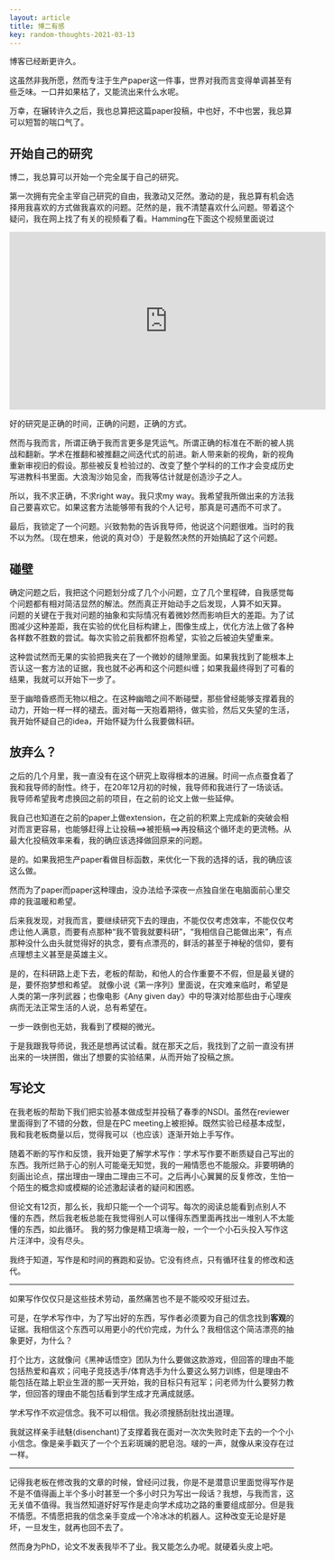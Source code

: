 ```yaml
---
layout: article
title: 博二有感
key: random-thoughts-2021-03-13
---
```


博客已经断更许久。

这虽然非我所愿，然而专注于生产paper这一件事，世界对我而言变得单调甚至有些乏味。一口井如果枯了，又能流出来什么水呢。

万幸，在辗转许久之后，我也总算把这篇paper投稿，中也好，不中也罢，我总算可以短暂的喘口气了。

## 开始自己的研究

博二，我总算可以开始一个完全属于自己的研究。

第一次拥有完全主宰自己研究的自由，我激动又茫然。激动的是，我总算有机会选择用我喜欢的方式做我喜欢的问题。茫然的是，我不清楚喜欢什么问题。带着这个疑问，我在网上找了有关的视频看了看。Hamming在下面这个视频里面说过

<iframe width="560" height="315" src="https://www.youtube.com/embed/a1zDuOPkMSw" frameborder="0" allow="accelerometer; autoplay; clipboard-write; encrypted-media; gyroscope; picture-in-picture" allowfullscreen></iframe>

好的研究是正确的时间，正确的问题，正确的方式。
<!-- 换句话说，看似科研是研究者在选择问题，实际上更多是用合适的解法（right way）来展示对未来研究流向的某种预见（right time）。 -->
然而与我而言，所谓正确于我而言更多是凭运气。所谓正确的标准在不断的被人挑战和翻新。学术在推翻和被推翻之间迭代式的前进。新人带来新的视角，新的视角重新审视旧的假设。那些被反复检验过的、改变了整个学科的的工作才会变成历史写进教科书里面。大浪淘沙始见金，而我等估计就是创造沙子之人。

<!-- 然而就算这部分共识 -->

<!-- 才会每一篇论文能有一部分本质性的突破已属罕见，然而就在这么罕见的论文里面，最终能够被写进课件写进教科书的工作百不存一。 -->

所以，我不求正确，不求right way。我只求my way。我希望我所做出来的方法我自己要喜欢它。如果这套方法能够带有我的个人记号，那真是可遇而不可求了。

最后，我锁定了一个问题。兴致勃勃的告诉我导师，他说这个问题很难。当时的我不以为然。（现在想来，他说的真对😓）于是毅然决然的开始搞起了这个问题。

## 碰壁

确定问题之后，我把这个问题划分成了几个小问题，立了几个里程碑，自我感觉每个问题都有相对简洁显然的解法。然而真正开始动手之后发现，人算不如天算。
问题的关键在于我对问题的抽象和实际情况有着微妙然而影响巨大的差距。为了试图减少这种差距，我在实验的优化目标构建上，图像生成上，优化方法上做了各种各样数不胜数的尝试。每次实验之前我都怀抱希望，实验之后被迫失望重来。

这种尝试然而无果的实验把我夹在了一个微妙的缝隙里面。如果我找到了能根本上否认这一套方法的证据，我也就不必再和这个问题纠缠；如果我最终得到了可看的结果，我就可以开始下一步了。

至于幽暗昏惑而无物以相之。在这种幽暗之间不断碰壁，那些曾经能够支撑着我的动力，开始一样一样的褪去。面对每一天抱着期待，做实验，然后又失望的生活，我开始怀疑自己的idea，开始怀疑为什么我要做科研。


## 放弃么？

之后的几个月里，我一直没有在这个研究上取得根本的进展。时间一点点蚕食着了我和我导师的耐性。终于，在20年12月初的时候，我导师和我进行了一场谈话。我导师希望我考虑换回之前的项目，在之前的论文上做一些延伸。

<!-- 这里先补充说明一下。处于学术道德原因，同一份论文是不能同时被两个会议review的。所以，在投稿到一个会议，到这个会议审查结果出来这段时间的所有其他会议都注定错过。所以，在我们这个小方向（计算机网络）里面，有一个理想的时间线，能够尽可能保证 --> 
我自己也知道在之前的paper上做extension，在之前的积累上完成新的突破会相对而言更容易，也能够赶得上让投稿==>被拒稿==>再投稿这个循环走的更流畅。从最大化投稿效率来看，我的确应该选择做回原来的问题。

<!-- 然而，最大化投稿效率又是为了什么呢？是为了有更多的paper。那么有更多的paper又是为了什么呢？为了产生属于自己的学术影响。那么产生自己的学术影响又是为了什么呢？

换句话说，我为什么要读这个博呢？我想，两年前的我可能给出的答案是trade money for freedom，能够为自己积攒名声，能够有当大学老师的可能。那么有freedom，有名声，当大学老师又是为了什么呢？

面对这种问题的时候，用来解决“最大化，最优化”的工具理性帮不了我了。 -->

是的。如果我把生产paper看做目标函数，来优化一下我的选择的话，我的确应该这么做。

然而为了paper而paper这种理由，没办法给予深夜一点独自坐在电脑面前心里交瘁的我温暖和希望。

后来我发现，对我而言，要继续研究下去的理由，不能仅仅考虑效率，不能仅仅考虑让他人满意，而要有点那种“我不管我就要科研”，“我相信自己能做出来”，有点那种没什么由头就觉得好的执念，要有点漂亮的，鲜活的甚至于神秘的信仰，要有点理想主义甚至是英雄主义。

是的，在科研路上走下去，老板的帮助，和他人的合作重要不不假，但是最关键的是，要怀抱梦想和希望。
就像小说《第一序列》里面说，在灾难来临时，希望是人类的第一序列武器；也像电影《Any given day》中的导演对给那些由于心理疾病而无法正常生活的人说，总有希望在。

一步一跌倒也无妨，我看到了模糊的微光。


于是我跟我导师说，我还是想再试试看。就在那天之后，我找到了之前一直没有拼出来的一块拼图，做出了想要的实验结果，从而开始了投稿之旅。

## 写论文

在我老板的帮助下我们把实验基本做成型并投稿了春季的NSDI。虽然在reviewer里面得到了不错的分数，但是在PC meeting上被拒掉。既然实验已经基本成型，我和我老板商量以后，觉得我可以（也应该）逐渐开始上手写作。

随着不断的写作和反馈，我开始更了解学术写作：学术写作要不断质疑自己写出的东西。我所烂熟于心的别人可能毫无知觉，我的一厢情愿也不能服众。非要明确的刻画出论点，摆出理由一理由二理由三不可。之后再小心翼翼的反复修改，生怕一个陌生的概念抑或模糊的论述激起读者的疑问和困惑。

但论文有12页，那么长，我却只能一个一个词写。每次的阅读总能看到点别人不懂的东西，然后我老板总能在我觉得别人可以懂得东西里面再找出一堆别人不太能懂的东西，如此循环。
我的努力像是精卫填海一般，一个一个小石头投入写作这片汪洋中，没有尽头。

我终于知道，写作是和时间的赛跑和妥协。它没有终点，只有循环往复的修改和迭代。

---

如果写作仅仅只是这些技术劳动，虽然痛苦也不是不能咬咬牙挺过去。

可是，在学术写作中，为了写出好的东西，写作者必须要为自己的信念找到**客观**的证据。我相信这个东西可以用更小的代价完成，为什么？我相信这个简洁漂亮的抽象更好，为什么？

打个比方，这就像问《黑神话悟空》团队为什么要做这款游戏，但回答的理由不能包括热爱和喜欢；问电子竞技选手/体育选手为什么要这么努力训练，但是理由不能包括在踏上职业生涯的那一天开始，我的目标只有冠军；问老师为什么要努力教学，但回答的理由不能包括看到学生成才充满成就感。


学术写作不欢迎信念。我不可以相信。我必须搜肠刮肚找出道理。
<!-- 写作变成了和时间的赛跑和妥协。曾经在无数个深夜支撑着我的梦想，就这样被解构成了一个机器人，充满冷冰冰的论述。 -->
<!-- 戏谑的是，正是信念支撑着我完成了这段科研，然而论文拒绝信念。 -->
我就这样亲手祛魅(disenchant)了支撑着我在面对一次次失败时走下去的一个个小小信念。像是亲手戳灭了一个个五彩斑斓的肥皂泡。啵的一声，就像从来没存在过一样。



---




记得我老板在修改我的文章的时候，曾经问过我，你是不是潜意识里面觉得写作是不是不值得画上半个多小时甚至一个多小时只为写出一段话？我想，与我而言，这无关值不值得。我当然知道好好写作是走向学术成功之路的重要组成部分。但是我不情愿。不情愿把我的信念亲手变成一个冷冰冰的机器人。这种改变无论是好是坏，一旦发生，就再也回不去了。

然而身为PhD，论文不发表我毕不了业。我又能怎么办呢。就硬着头皮上吧。

<!-- 我老板曾经对我说过，当你自己觉得自己做的东西充满缺陷和不完美的时候，你离发表文章就不远了。这真是绝妙的讽刺。当我把自己做的东西变成一个机器人的时候，。 -->

<!-- 
然后我就开始一步一步的认识写作是一件多么吃力的事。我一开始以为写作不就是写证明题嘛，把对的东西摆在那里就行，就像孔乙己一样，找到九枚大钱之后排在柜台上就可以。后来在一次次和我老板的对话中体会到了这多么离谱。

写作对我而言最大的挑战有两点：第一，怎么从混沌的问题中选择一个故事；第二，怎么建造一个从已知到未知的最短桥梁。

先说故事。故事是一个神奇的概念，就像数学里面的集合，系统圈子(system community)里面的根本性(fundamental)。别人总在谈论说：写作的关键就是怎么讲故事啦，你这个故事不行啊，诸如此类。但从来没人跟我讲过什么是故事。被此问题困扰许久的我，在博一的一堂有关写作的课上问老师说：故事到底是个什么东西。老师想了想，却说故事是什么她也很难下一个清楚的定义，要通过和别人反复交谈慢慢体会。

现在想来她说的对。故事是什么，只能描述而没法给出一个定义。故事与我而言，是从别人的价值连接到我们的方法之间的桥梁。



从我自身的角度出发，写作是把论述串成线， -->
